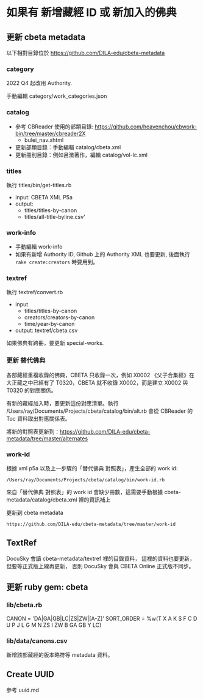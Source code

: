 # 如果有 新增藏經 ID 或 新加入的佛典

## 更新 cbeta metadata

以下相對目錄位於 <https://github.com/DILA-edu/cbeta-metadata>

### category

2022 Q4 起改用 Authority.

手動編輯 category/work_categories.json

### catalog

* 參考 CBReader 使用的部類目錄: <https://github.com/heavenchou/cbwork-bin/tree/master/cbreader2X>
  * bulei_nav.xhtml
* 更新部類目錄：手動編輯 catalog/cbeta.xml
* 更新冊別目錄：例如呂澂著作，編輯 catalog/vol-lc.xml

### titles

執行 titles/bin/get-titles.rb

* input: CBETA XML P5a
* output:
  * titles/titles-by-canon
  * titles/all-title-byline.csv'

### work-info

* 手動編輯 work-info
* 如果有新增 Authority ID, Github 上的 Authority XML 也要更新, 後面執行 `rake create:creators` 時要用到。

### textref

執行 textref/convert.rb

* input
  * titles/titles-by-canon
  * creators/creators-by-canon
  * time/year-by-canon
* output: textref/cbeta.csv

如果佛典有跨冊，要更新 special-works.

### 更新 替代佛典

各部藏經重複收錄的佛典，CBETA 只收錄一次，例如 X0002 《父子合集經》在大正藏之中已經有了 T0320，CBETA 就不收錄 X0002，而是建立 X0002 與 T0320 的對應關係。

有新的藏經加入時，要更新這份對應清單。執行 /Users/ray/Documents/Projects/cbeta/catalog/bin/alt.rb 會從 CBReader 的 Toc 資料取出對應關係表。

將新的對照表更新到：<https://github.com/DILA-edu/cbeta-metadata/tree/master/alternates>

### work-id

根據 xml p5a 以及上一步驟的「替代佛典 對照表」，產生全部的 work id:

    /Users/ray/Documents/Projects/cbeta/catalog/bin/work-id.rb

來自「替代佛典 對照表」的 work id 會缺少冊數，這需要手動根據 cbeta-metadata/catalog/cbeta.xml 裡的資訊補上

更新到 cbeta metadata

    https://github.com/DILA-edu/cbeta-metadata/tree/master/work-id

## TextRef

DocuSky 會讀 cbeta-metadata/textref 裡的目錄資料，
這裡的資料也要更新，但要等正式版上線再更新，
否則 DocuSky 會與 CBETA Online 正式版不同步。

## 更新 ruby gem: cbeta

### lib/cbeta.rb

  CANON = 'DA|GA|GB|LC|ZS|ZW|[A-Z]'
  SORT_ORDER = %w(T X A K S F C D U P J L G M N ZS I ZW B GA GB Y LC)

### lib/data/canons.csv

新增該部藏經的版本略符等 metadata 資料。

## Create UUID

參考 uuid.md
